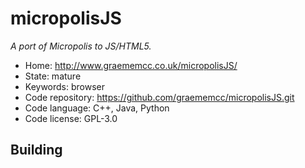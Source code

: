 # micropolisJS

_A port of Micropolis to JS/HTML5._

- Home: http://www.graememcc.co.uk/micropolisJS/
- State: mature
- Keywords: browser
- Code repository: https://github.com/graememcc/micropolisJS.git
- Code language: C++, Java, Python
- Code license: GPL-3.0

## Building
